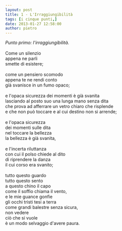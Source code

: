 ```yaml
---
layout: post
title: 1 - L'Irraggiungibilità
tags: [i cinque punti,]
date: 2013-01-27 12:58:00
author: pietro
---
```

<i>Punto primo: l'irraggiungibilità.</i><br/><br/>Come un silenzio<br/>appena ne parli<br/>smette di esistere;<br/><br/>come un pensiero scomodo<br/>appena te ne rendi conto<br/>già svanisce in un fumo opaco;<br/><br/>e l'opaca sicurezza dei momenti è già svanita<br/>lasciando al posto suo una lunga mano senza dita<br/>che prova ad afferrare un vetro chiaro che risplende<br/>e che non può toccare e al cui destino non si arrende;<br/><br/>e l'opaca sicurezza<br/>dei momenti sulle dita<br/>nel toccare la bellezza<br/>la bellezza è già svanita,<br/><br/>e l'incerta riluttanza<br/>con cui il&nbsp;polso&nbsp;chiede al dito<br/>di riprendere la danza<br/>il cui corso era svanito;<br/><br/>tutto questo guardo<br/>tutto questo sento<br/>a questo chino il capo<br/>come il soffio chiama il vento,<br/>e le mie guance gonfie<br/>gli occhi tristi tesi a terra<br/>come grandi balestre senza sicura,<br/>non vedere<br/>ciò che si vuole<br/>è un modo selvaggio d'avere paura.
